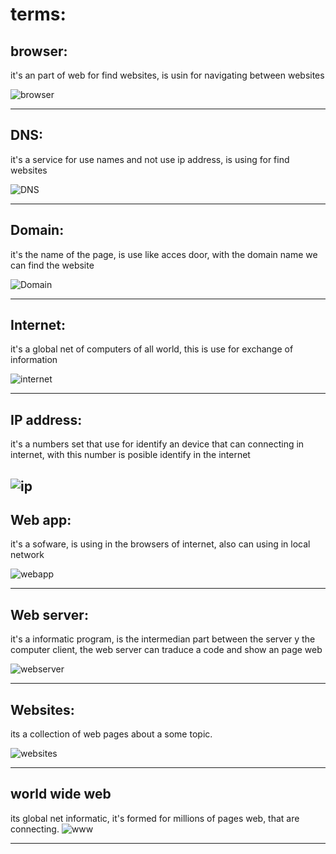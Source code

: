 # terms:

## browser:

it's an part of web for find websites, is usin for navigating between websites 

![browser](https://d1jnx9ba8s6j9r.cloudfront.net/blog/wp-content/uploads/2017/04/Picture3-300x256.png) 

---

## DNS:

it's a service for use names and not use ip address, is using for find websites

![DNS](https://cdn.searchenginejournal.com/wp-content/uploads/2018/10/shutterstock_781493554-760x400.png) 

---

## Domain:

it's the name of the page, is use like acces door, with the domain name we can find the website

![Domain](https://cdn.searchenginejournal.com/wp-content/uploads/2018/10/shutterstock_781493554-760x400.png) 

---

## Internet:

it's a global net of computers of all world, this is use for exchange of information

![internet](https://www.hostgator.mx/blog/wp-content/uploads/2018/05/internet-de-las-cosas-blog-hostgator-1.png) 

---


## IP address:

it's a numbers set that use for identify an device that can connecting in internet, with this number is posible identify in the internet

![ip](https://www.routerfreak.com/wp-content/uploads/2015/08/private-ip-address.png) 
---

## Web app:

it's a sofware, is using in the browsers of internet, also can using in local network 

![webapp](https://gbksoft.com/blog/wp-content/uploads/2020/03/c227e567-4b62-4d8f-8562-e60d5ded24b0-768x452.png) 

---

## Web server:

it's a informatic program, is the intermedian part between the server y the computer client, the web server can traduce a code and show an page web

![webserver](https://networkencyclopedia.com/wp-content/uploads/2019/09/web-server.png) 

---

## Websites:

its a collection of web pages about a some topic.

![websites](https://blog.addthiscdn.com/wp-content/uploads/2018/05/11122803/3-Things-Great-Websites-Have-in-Common.png) 

---

## world wide web 

its global net informatic, it's formed for millions of pages web, that are connecting. 
![www](https://upload.wikimedia.org/wikipedia/commons/2/26/Logo_Sitio_Web.png) 

---